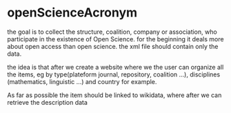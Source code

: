 # openScienceAcronym
the goal is to collect the structure, coalition, company or association, who participate in the existence of Open Science.
for the beginning it deals more about open access than open science. 
the xml file should contain only the data.

the idea is that after we create a website where we the user can organize all the items, eg by type(plateform journal, repository, coalition ...), disciplines (mathematics, linguistic ...) and country for example.


As far as possible the item should be linked to wikidata, where after we can retrieve the description data
